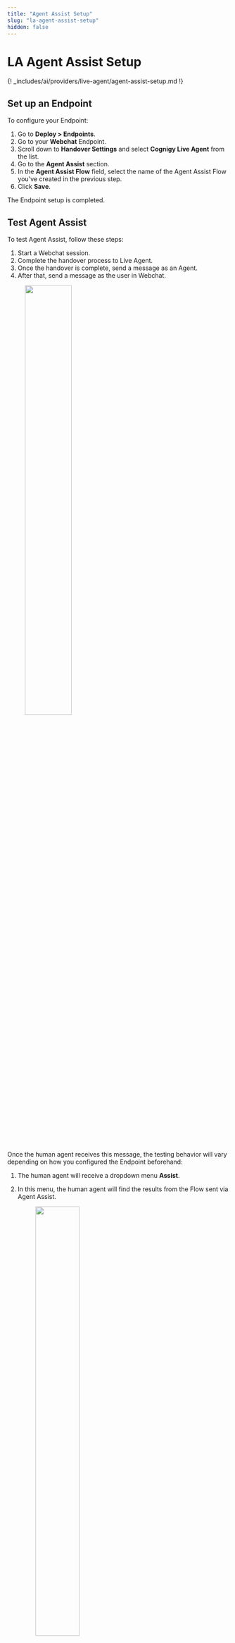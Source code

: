 ```yaml
---
title: "Agent Assist Setup"
slug: "la-agent-assist-setup"
hidden: false
---
```

# LA Agent Assist Setup

{! _includes/ai/providers/live-agent/agent-assist-setup.md !}

## Set up an Endpoint

To configure your Endpoint:

1. Go to **Deploy > Endpoints**.
2. Go to your **Webchat** Endpoint.
3. Scroll down to **Handover Settings** and select **Cognigy Live Agent** from the list.
4. Go to the **Agent Assist** section.
5. In the **Agent Assist Flow** field, select the name of the Agent Assist Flow you've created in the previous step.
6. Click **Save**.

The Endpoint setup is completed.

## Test Agent Assist

To test Agent Assist, follow these steps:

1. Start a Webchat session.
2. Complete the handover process to Live Agent.
3. Once the handover is complete, send a message as an Agent.
4. After that, send a message as the user in Webchat.

<figure>
    <img class="image-center" src="{{config.site_url}}ai/handover-providers/images/la-agent-assist-webchat.png" width="50%" />
</figure>

Once the human agent receives this message, the testing behavior will vary depending on how you configured the Endpoint beforehand:

1. The human agent will receive a dropdown menu **Assist**. 
2. In this menu, the human agent will find the results from the Flow sent via Agent Assist.
       <figure>
           <img class="image-center" src="{{config.site_url}}ai/handover-providers/images/la-agent-assist-agentview.png" width="50%" />
       </figure>
3. The human agent can click the blue arrow to forward content to the user.
      <figure>
           <img class="image-center" src="{{config.site_url}}ai/handover-providers/images/la-agent-assist-agentview-forward.png" width="50%" />
      </figure>

       <figure>
           <img class="image-center" src="{{config.site_url}}ai/handover-providers/images/la-agent-assist-webchat-complete.png" width="50%" />
       </figure>


If the testing is successful, the Agent Assist setup is complete.

## More information

- [LA Agent Assist Workspace Setup](la-agent-assist-workspace-setup.md)
- [Agent Assist Workspace Overview](../../agent-assist/overview.md)
- [LA Agent Assist Setup](la-agent-assist-setup.md)